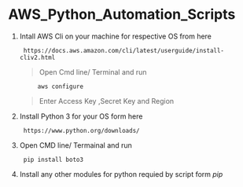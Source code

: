 # AWS_Python_Automation_Scripts

1. Intall AWS Cli on your machine for respective OS from here 


        https://docs.aws.amazon.com/cli/latest/userguide/install-cliv2.html
     > Open Cmd line/ Terminal and run 

            aws configure
    > Enter Access Key ,Secret Key and Region 
    
2. Install Python 3 for your OS form here 


        https://www.python.org/downloads/


3. Open CMD line/ Termainal and run 

        pip install boto3

4. Install any other modules for python requied by script form _pip_
